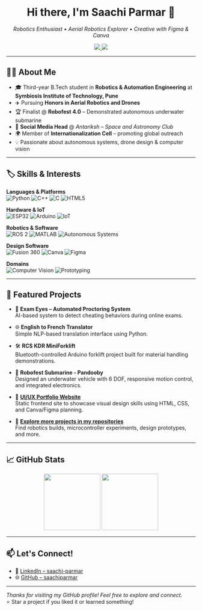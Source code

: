 <h1 align="center">Hi there, I'm Saachi Parmar 👋</h1>

<p align="center">
  <i>Robotics Enthusiast • Aerial Robotics Explorer • Creative with Figma & Canva</i>
</p>

<p align="center">
  <a href="https://www.linkedin.com/in/saachi-parmar">
    <img src="https://img.shields.io/badge/LinkedIn-saachi--parmar-blue?style=for-the-badge&logo=linkedin&logoColor=white" />
  </a>
  <a href="https://github.com/saachi-parmar">
    <img src="https://img.shields.io/badge/GitHub-saachiparmar-181717?style=for-the-badge&logo=github&logoColor=white" />
  </a>
</p>

---

## 👩‍💻 About Me

- 🎓 Third-year B.Tech student in **Robotics & Automation Engineering** at **Symbiosis Institute of Technology, Pune**
- ✈️ Pursuing **Honors in Aerial Robotics and Drones**
- 🏆 Finalist @ **Robofest 4.0** – Demonstrated autonomous underwater submarine
- 🌌 **Social Media Head** @ *Antariksh – Space and Astronomy Club*
- 🌍 Member of **Internationalization Cell** – promoting global outreach
- 💡 Passionate about autonomous systems, drone design & computer vision

---

## 🏷️ Skills & Interests

**Languages & Platforms**  
![Python](https://img.shields.io/badge/Python-3776AB?style=flat&logo=python&logoColor=white)
![C++](https://img.shields.io/badge/C++-00599C?style=flat&logo=c%2B%2B&logoColor=white)
![C](https://img.shields.io/badge/C-00599C?style=flat&logo=c&logoColor=white)
![HTML5](https://img.shields.io/badge/HTML5-E34F26?style=flat&logo=html5&logoColor=white)

**Hardware & IoT**  
![ESP32](https://img.shields.io/badge/ESP32-3C3C3C?style=flat&logo=espressif&logoColor=white)
![Arduino](https://img.shields.io/badge/Arduino-00979D?style=flat&logo=arduino&logoColor=white)
![IoT](https://img.shields.io/badge/IoT-00BFFF?style=flat)

**Robotics & Software**  
![ROS 2](https://img.shields.io/badge/ROS%202-22314E?style=flat&logo=ros&logoColor=white)
![MATLAB](https://img.shields.io/badge/MATLAB-0076A8?style=flat)
![Autonomous Systems](https://img.shields.io/badge/Autonomous%20Systems-green?style=flat)

**Design Software**  
![Fusion 360](https://img.shields.io/badge/Fusion%20360-FF6C37?style=flat&logo=autodesk&logoColor=white)
![Canva](https://img.shields.io/badge/Canva-00C4CC?style=flat&logo=canva&logoColor=white)
![Figma](https://img.shields.io/badge/Figma-F24E1E?style=flat&logo=figma&logoColor=white)

**Domains**  
![Computer Vision](https://img.shields.io/badge/Computer%20Vision-FFD700?style=flat)
![Prototyping](https://img.shields.io/badge/Prototyping-blueviolet?style=flat)

---

## 🚀 Featured Projects

- 🔬 **Exam Eyes – Automated Proctoring System**  
  AI-based system to detect cheating behaviors during online exams.

- 🌐 **English to French Translator**  
  Simple NLP-based translation interface using Python.

- 🛠️ **RCS KDR MiniForklift**  
  Bluetooth-controlled Arduino forklift project built for material handling demonstrations.

- 🌊 **Robofest Submarine - Pandooby**  
  Designed an underwater vehicle with 6 DOF, responsive motion control, and integrated electronics.

- 🎨 **[UI/UX Portfolio Website](https://saachi-parmar.github.io/UIUX-Project/)**  
  Static frontend site to showcase visual design skills using HTML, CSS, and Canva/Figma planning.

- 📁 **[Explore more projects in my repositories](https://github.com/saachi-parmar?tab=repositories)**  
  Find robotics builds, microcontroller experiments, design prototypes, and more.

---


## 📈 GitHub Stats

<p align="center">
  <img src="https://github-readme-stats.vercel.app/api?username=saachi-parmar&show_icons=true&theme=tokyonight" height="150"/>
  <img src="https://github-readme-stats.vercel.app/api/top-langs/?username=saachi-parmar&layout=compact&theme=tokyonight" height="150"/>
</p>

---

## 📫 Let's Connect!

- 💼 [LinkedIn – saachi-parmar](https://www.linkedin.com/in/saachi-parmar/)
- 🌐 [GitHub – saachiparmar](https://github.com/saachi-parmar)

---

_Thanks for visiting my GitHub profile! Feel free to explore and connect._  
⭐ Star a project if you liked it or learned something!


<!--
**saachi-parmar/Saachi-Parmar** is a ✨ _special_ ✨ repository because its `README.md` (this file) appears on your GitHub profile.

Here are some ideas to get you started:

- 🔭 I’m currently working on ...
- 🌱 I’m currently learning ...
- 👯 I’m looking to collaborate on ...
- 🤔 I’m looking for help with ...
- 💬 Ask me about ...
- 📫 How to reach me: ...
- 😄 Pronouns: ...
- ⚡ Fun fact: ...
-->
